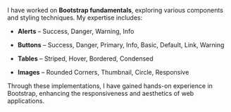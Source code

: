 I have worked on **Bootstrap fundamentals**, exploring various components and styling techniques. My expertise includes:  

- **Alerts** – Success, Danger, Warning, Info  

- **Buttons** – Success, Danger, Primary, Info, Basic, Default, Link, Warning  

- **Tables** – Striped, Hover, Bordered, Condensed  

- **Images** – Rounded Corners, Thumbnail, Circle, Responsive  

Through these implementations, I have gained hands-on experience in Bootstrap, enhancing the responsiveness and aesthetics of web applications.   
